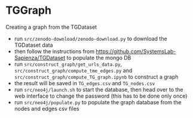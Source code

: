 # TGGraph
Creating a graph from the TGDataset


- run `src/zenodo-download/zenodo-download.py` to download the TGDataset data
- then follow the instructions from https://github.com/SystemsLab-Sapienza/TGDataset to populate the mongo DB
- run `src/construct_graph/get_urls_data.py`, `src/construct_graph/compute_tme_edges.py` and `src/construct_graph/compute_TG_graph.ipynb` to construct a graph
- the result will be saved in `TG_edges.csv` and `TG_nodes.csv`
- run `src/neo4j/launch.sh` to start the database, then head over to the web interface to change the password (this has to be done only once)
- run `src/neo4j/populate.py` to populate the graph database from the nodes and edges csv files
